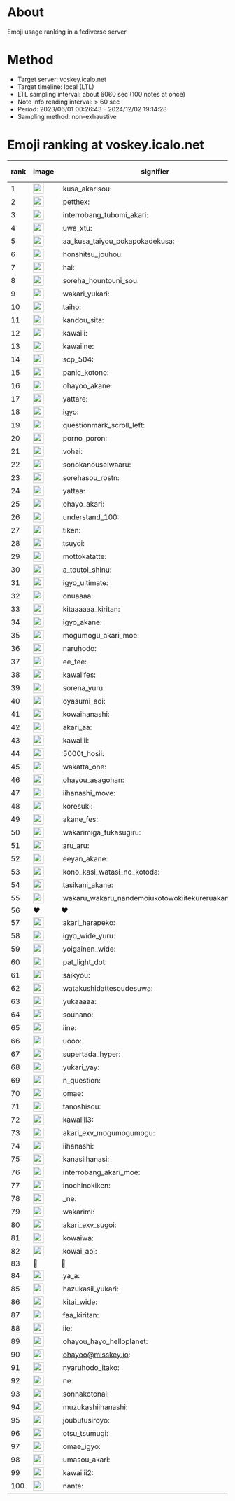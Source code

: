 # About
Emoji usage ranking in a fediverse server

# Method
- Target server: voskey.icalo.net
- Target timeline: local (LTL)
- LTL sampling interval: about 6060 sec (100 notes at once)
- Note info reading interval: > 60 sec
- Period: 2023/06/01 00:26:43 - 2024/12/02 19:14:28 
- Sampling method: non-exhaustive

# Emoji ranking at voskey.icalo.net

|rank|image|signifier|type|frequency score|
|----|----|----|----|----|
|1|<img height="24" src="https://voskey.icalo.net/emoji/kusa_akarisou.webp">|:kusa_akarisou:|custom|35263|
|2|<img height="24" src="https://voskey.icalo.net/emoji/petthex.webp">|:petthex:|custom|27748|
|3|<img height="24" src="https://voskey.icalo.net/emoji/interrobang_tubomi_akari.webp">|:interrobang_tubomi_akari:|custom|14380|
|4|<img height="24" src="https://voskey.icalo.net/emoji/uwa_xtu.webp">|:uwa_xtu:|custom|12518|
|5|<img height="24" src="https://voskey.icalo.net/emoji/aa_kusa_taiyou_pokapokadekusa.webp">|:aa_kusa_taiyou_pokapokadekusa:|custom|11342|
|6|<img height="24" src="https://voskey.icalo.net/emoji/honshitsu_jouhou.webp">|:honshitsu_jouhou:|custom|10095|
|7|<img height="24" src="https://voskey.icalo.net/emoji/hai.webp">|:hai:|custom|8635|
|8|<img height="24" src="https://voskey.icalo.net/emoji/soreha_hountouni_sou.webp">|:soreha_hountouni_sou:|custom|7483|
|9|<img height="24" src="https://voskey.icalo.net/emoji/wakari_yukari.webp">|:wakari_yukari:|custom|7151|
|10|<img height="24" src="https://voskey.icalo.net/emoji/taiho.webp">|:taiho:|custom|6950|
|11|<img height="24" src="https://voskey.icalo.net/emoji/kandou_sita.webp">|:kandou_sita:|custom|6811|
|12|<img height="24" src="https://voskey.icalo.net/emoji/kawaiii.webp">|:kawaiii:|custom|6590|
|13|<img height="24" src="https://voskey.icalo.net/emoji/kawaiine.webp">|:kawaiine:|custom|6362|
|14|<img height="24" src="https://voskey.icalo.net/emoji/scp_504.webp">|:scp_504:|custom|5978|
|15|<img height="24" src="https://voskey.icalo.net/emoji/panic_kotone.webp">|:panic_kotone:|custom|5488|
|16|<img height="24" src="https://voskey.icalo.net/emoji/ohayoo_akane.webp">|:ohayoo_akane:|custom|5112|
|17|<img height="24" src="https://voskey.icalo.net/emoji/yattare.webp">|:yattare:|custom|4922|
|18|<img height="24" src="https://voskey.icalo.net/emoji/igyo.webp">|:igyo:|custom|4878|
|19|<img height="24" src="https://voskey.icalo.net/emoji/questionmark_scroll_left.webp">|:questionmark_scroll_left:|custom|4752|
|20|<img height="24" src="https://voskey.icalo.net/emoji/porno_poron.webp">|:porno_poron:|custom|4539|
|21|<img height="24" src="https://voskey.icalo.net/emoji/vohai.webp">|:vohai:|custom|4383|
|22|<img height="24" src="https://voskey.icalo.net/emoji/sonokanouseiwaaru.webp">|:sonokanouseiwaaru:|custom|4374|
|23|<img height="24" src="https://voskey.icalo.net/emoji/sorehasou_rostn.webp">|:sorehasou_rostn:|custom|4339|
|24|<img height="24" src="https://voskey.icalo.net/emoji/yattaa.webp">|:yattaa:|custom|4073|
|25|<img height="24" src="https://voskey.icalo.net/emoji/ohayo_akari.webp">|:ohayo_akari:|custom|4002|
|26|<img height="24" src="https://voskey.icalo.net/emoji/understand_100.webp">|:understand_100:|custom|3843|
|27|<img height="24" src="https://voskey.icalo.net/emoji/tiken.webp">|:tiken:|custom|3788|
|28|<img height="24" src="https://voskey.icalo.net/emoji/tsuyoi.webp">|:tsuyoi:|custom|3743|
|29|<img height="24" src="https://voskey.icalo.net/emoji/mottokatatte.webp">|:mottokatatte:|custom|3717|
|30|<img height="24" src="https://voskey.icalo.net/emoji/a_toutoi_shinu.webp">|:a_toutoi_shinu:|custom|3553|
|31|<img height="24" src="https://voskey.icalo.net/emoji/igyo_ultimate.webp">|:igyo_ultimate:|custom|3417|
|32|<img height="24" src="https://voskey.icalo.net/emoji/onuaaaa.webp">|:onuaaaa:|custom|3292|
|33|<img height="24" src="https://voskey.icalo.net/emoji/kitaaaaaa_kiritan.webp">|:kitaaaaaa_kiritan:|custom|3115|
|34|<img height="24" src="https://voskey.icalo.net/emoji/igyo_akane.webp">|:igyo_akane:|custom|3058|
|35|<img height="24" src="https://voskey.icalo.net/emoji/mogumogu_akari_moe.webp">|:mogumogu_akari_moe:|custom|3043|
|36|<img height="24" src="https://voskey.icalo.net/emoji/naruhodo.webp">|:naruhodo:|custom|3019|
|37|<img height="24" src="https://voskey.icalo.net/emoji/ee_fee.webp">|:ee_fee:|custom|2992|
|38|<img height="24" src="https://voskey.icalo.net/emoji/kawaiifes.webp">|:kawaiifes:|custom|2899|
|39|<img height="24" src="https://voskey.icalo.net/emoji/sorena_yuru.webp">|:sorena_yuru:|custom|2892|
|40|<img height="24" src="https://voskey.icalo.net/emoji/oyasumi_aoi.webp">|:oyasumi_aoi:|custom|2858|
|41|<img height="24" src="https://voskey.icalo.net/emoji/kowaihanashi.webp">|:kowaihanashi:|custom|2807|
|42|<img height="24" src="https://voskey.icalo.net/emoji/akari_aa.webp">|:akari_aa:|custom|2714|
|43|<img height="24" src="https://voskey.icalo.net/emoji/kawaiiii.webp">|:kawaiiii:|custom|2672|
|44|<img height="24" src="https://voskey.icalo.net/emoji/5000t_hosii.webp">|:5000t_hosii:|custom|2629|
|45|<img height="24" src="https://voskey.icalo.net/emoji/wakatta_one.webp">|:wakatta_one:|custom|2564|
|46|<img height="24" src="https://voskey.icalo.net/emoji/ohayou_asagohan.webp">|:ohayou_asagohan:|custom|2556|
|47|<img height="24" src="https://voskey.icalo.net/emoji/iihanashi_move.webp">|:iihanashi_move:|custom|2539|
|48|<img height="24" src="https://voskey.icalo.net/emoji/koresuki.webp">|:koresuki:|custom|2514|
|49|<img height="24" src="https://voskey.icalo.net/emoji/akane_fes.webp">|:akane_fes:|custom|2496|
|50|<img height="24" src="https://voskey.icalo.net/emoji/wakarimiga_fukasugiru.webp">|:wakarimiga_fukasugiru:|custom|2493|
|51|<img height="24" src="https://voskey.icalo.net/emoji/aru_aru.webp">|:aru_aru:|custom|2476|
|52|<img height="24" src="https://voskey.icalo.net/emoji/eeyan_akane.webp">|:eeyan_akane:|custom|2435|
|53|<img height="24" src="https://voskey.icalo.net/emoji/kono_kasi_watasi_no_kotoda.webp">|:kono_kasi_watasi_no_kotoda:|custom|2405|
|54|<img height="24" src="https://voskey.icalo.net/emoji/tasikani_akane.webp">|:tasikani_akane:|custom|2378|
|55|<img height="24" src="https://voskey.icalo.net/emoji/wakaru_wakaru_nandemoiukotowokiitekureruakanetyan.webp">|:wakaru_wakaru_nandemoiukotowokiitekureruakanetyan:|custom|2328|
|56|❤|❤|unicode|2297|
|57|<img height="24" src="https://voskey.icalo.net/emoji/akari_harapeko.webp">|:akari_harapeko:|custom|2270|
|58|<img height="24" src="https://voskey.icalo.net/emoji/igyo_wide_yuru.webp">|:igyo_wide_yuru:|custom|2260|
|59|<img height="24" src="https://voskey.icalo.net/emoji/yoigainen_wide.webp">|:yoigainen_wide:|custom|2249|
|60|<img height="24" src="https://voskey.icalo.net/emoji/pat_light_dot.webp">|:pat_light_dot:|custom|2242|
|61|<img height="24" src="https://voskey.icalo.net/emoji/saikyou.webp">|:saikyou:|custom|2225|
|62|<img height="24" src="https://voskey.icalo.net/emoji/watakushidattesoudesuwa.webp">|:watakushidattesoudesuwa:|custom|2194|
|63|<img height="24" src="https://voskey.icalo.net/emoji/yukaaaaa.webp">|:yukaaaaa:|custom|2160|
|64|<img height="24" src="https://voskey.icalo.net/emoji/sounano.webp">|:sounano:|custom|2046|
|65|<img height="24" src="https://voskey.icalo.net/emoji/iine.webp">|:iine:|custom|2008|
|66|<img height="24" src="https://voskey.icalo.net/emoji/uooo.webp">|:uooo:|custom|2006|
|67|<img height="24" src="https://voskey.icalo.net/emoji/supertada_hyper.webp">|:supertada_hyper:|custom|1970|
|68|<img height="24" src="https://voskey.icalo.net/emoji/yukari_yay.webp">|:yukari_yay:|custom|1935|
|69|<img height="24" src="https://voskey.icalo.net/emoji/n_question.webp">|:n_question:|custom|1915|
|70|<img height="24" src="https://voskey.icalo.net/emoji/omae.webp">|:omae:|custom|1904|
|71|<img height="24" src="https://voskey.icalo.net/emoji/tanoshisou.webp">|:tanoshisou:|custom|1874|
|72|<img height="24" src="https://voskey.icalo.net/emoji/kawaiiii3.webp">|:kawaiiii3:|custom|1843|
|73|<img height="24" src="https://voskey.icalo.net/emoji/akari_exv_mogumogumogu.webp">|:akari_exv_mogumogumogu:|custom|1824|
|74|<img height="24" src="https://voskey.icalo.net/emoji/iihanashi.webp">|:iihanashi:|custom|1781|
|75|<img height="24" src="https://voskey.icalo.net/emoji/kanasiihanasi.webp">|:kanasiihanasi:|custom|1760|
|76|<img height="24" src="https://voskey.icalo.net/emoji/interrobang_akari_moe.webp">|:interrobang_akari_moe:|custom|1706|
|77|<img height="24" src="https://voskey.icalo.net/emoji/inochinokiken.webp">|:inochinokiken:|custom|1703|
|78|<img height="24" src="https://voskey.icalo.net/emoji/_ne.webp">|:_ne:|custom|1684|
|79|<img height="24" src="https://voskey.icalo.net/emoji/wakarimi.webp">|:wakarimi:|custom|1674|
|80|<img height="24" src="https://voskey.icalo.net/emoji/akari_exv_sugoi.webp">|:akari_exv_sugoi:|custom|1671|
|81|<img height="24" src="https://voskey.icalo.net/emoji/kowaiwa.webp">|:kowaiwa:|custom|1665|
|82|<img height="24" src="https://voskey.icalo.net/emoji/kowai_aoi.webp">|:kowai_aoi:|custom|1653|
|83|🤔|🤔|unicode|1638|
|84|<img height="24" src="https://voskey.icalo.net/emoji/ya_a.webp">|:ya_a:|custom|1611|
|85|<img height="24" src="https://voskey.icalo.net/emoji/hazukasii_yukari.webp">|:hazukasii_yukari:|custom|1610|
|86|<img height="24" src="https://voskey.icalo.net/emoji/kitai_wide.webp">|:kitai_wide:|custom|1598|
|87|<img height="24" src="https://voskey.icalo.net/emoji/faa_kiritan.webp">|:faa_kiritan:|custom|1595|
|88|<img height="24" src="https://voskey.icalo.net/emoji/iie.webp">|:iie:|custom|1580|
|89|<img height="24" src="https://voskey.icalo.net/emoji/ohayou_hayo_helloplanet.webp">|:ohayou_hayo_helloplanet:|custom|1566|
|90|<img height="24" src="https://voskey.icalo.net/emoji/ohayoo.webp">|:ohayoo@misskey.io:|custom|1560|
|91|<img height="24" src="https://voskey.icalo.net/emoji/nyaruhodo_itako.webp">|:nyaruhodo_itako:|custom|1521|
|92|<img height="24" src="https://voskey.icalo.net/emoji/ne.webp">|:ne:|custom|1517|
|93|<img height="24" src="https://voskey.icalo.net/emoji/sonnakotonai.webp">|:sonnakotonai:|custom|1509|
|94|<img height="24" src="https://voskey.icalo.net/emoji/muzukashiihanashi.webp">|:muzukashiihanashi:|custom|1455|
|95|<img height="24" src="https://voskey.icalo.net/emoji/joubutusiroyo.webp">|:joubutusiroyo:|custom|1445|
|96|<img height="24" src="https://voskey.icalo.net/emoji/otsu_tsumugi.webp">|:otsu_tsumugi:|custom|1424|
|97|<img height="24" src="https://voskey.icalo.net/emoji/omae_igyo.webp">|:omae_igyo:|custom|1382|
|98|<img height="24" src="https://voskey.icalo.net/emoji/umasou_akari.webp">|:umasou_akari:|custom|1377|
|99|<img height="24" src="https://voskey.icalo.net/emoji/kawaiiii2.webp">|:kawaiiii2:|custom|1354|
|100|<img height="24" src="https://voskey.icalo.net/emoji/nante.webp">|:nante:|custom|1343|
